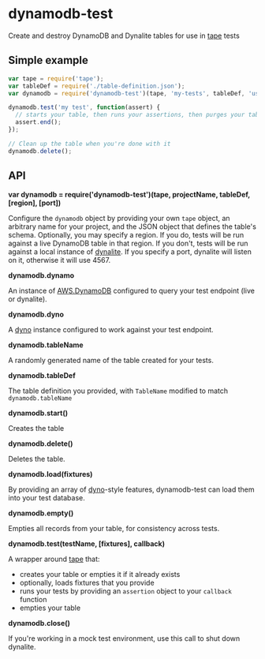 # dynamodb-test

Create and destroy DynamoDB and Dynalite tables for use in [tape](https://github.com/substack/tape) tests

## Simple example

```js
var tape = require('tape');
var tableDef = require('./table-definition.json');
var dynamodb = require('dynamodb-test')(tape, 'my-tests', tableDef, 'us-east-1');

dynamodb.test('my test', function(assert) {
  // starts your table, then runs your assertions, then purges your table
  assert.end();
});

// Clean up the table when you're done with it
dynamodb.delete();

```

## API

**var dynamodb = require('dynamodb-test')(tape, projectName, tableDef, [region], [port])**

Configure the `dynamodb` object by providing your own `tape` object, an arbitrary name for your project, and the JSON object that defines the table's schema. Optionally, you may specify a region. If you do, tests will be run against a live DynamoDB table in that region. If you don't, tests will be run against a local instance of [dynalite](https://github.com/mhart/dynalite). If you specify a port, dynalite will listen on it, otherwise it will use 4567.

**dynamodb.dynamo**

An instance of [AWS.DynamoDB]() configured to query your test endpoint (live or dynalite).

**dynamodb.dyno**

A [dyno](https://github.com/mapbox/dyno) instance configured to work against your test endpoint.

**dynamodb.tableName**

A randomly generated name of the table created for your tests.

**dynamodb.tableDef**

The table definition you provided, with `TableName` modified to match `dynamodb.tableName`

**dynamodb.start()**

Creates the table

**dynamodb.delete()**

Deletes the table.

**dynamodb.load(fixtures)**

By providing an array of [dyno](https://github.com/mapbox/dyno)-style features, dynamodb-test can load them into your test database.

**dynamodb.empty()**

Empties all records from your table, for consistency across tests.

**dynamodb.test(testName, [fixtures], callback)**

A wrapper around [tape](https://github.com/substack/tape) that:

- creates your table or empties it if it already exists
- optionally, loads fixtures that you provide
- runs your tests by providing an `assertion` object to your `callback` function
- empties your table

**dynamodb.close()**

If you're working in a mock test environment, use this call to shut down dynalite.
